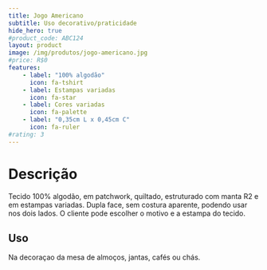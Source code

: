 ```yaml
---
title: Jogo Americano
subtitle: Uso decorativo/praticidade
hide_hero: true
#product_code: ABC124
layout: product
image: /img/produtos/jogo-americano.jpg
#price: R$0
features:
    - label: "100% algodão"
      icon: fa-tshirt
    - label: Estampas variadas
      icon: fa-star
    - label: Cores variadas
      icon: fa-palette
    - label: "0,35cm L x 0,45cm C"
      icon: fa-ruler
#rating: 3
---
```

# Descrição
Tecido 100% algodão, em patchwork, quiltado, estruturado com manta R2 e em estampas variadas.
Dupla face, sem costura aparente, podendo usar nos dois lados.
O cliente pode escolher o motivo e a estampa do tecido.

## Uso
Na decoraçao da mesa de almoços, jantas, cafés ou chás.
